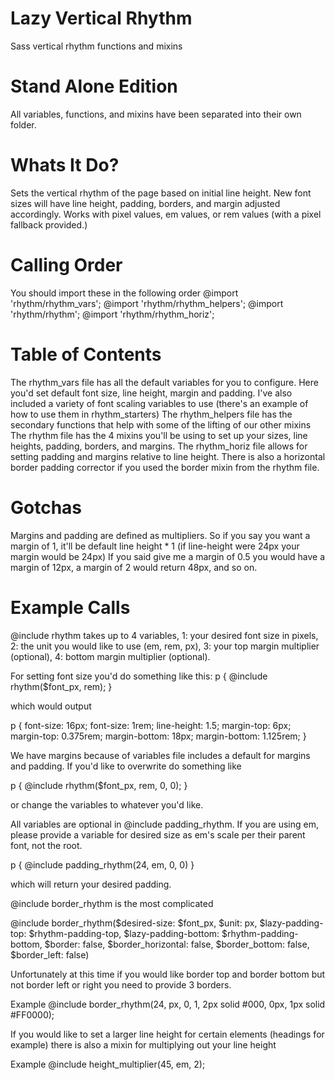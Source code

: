 Lazy Vertical Rhythm
==========

Sass vertical rhythm functions and mixins


Stand Alone Edition
==========

All variables, functions, and mixins have been separated into their own folder.


Whats It Do?
==========

Sets the vertical rhythm of the page based on initial line height. New font sizes will have line height, padding, borders, and margin adjusted accordingly.
Works with pixel values, em values, or rem values (with a pixel fallback provided.)


Calling Order
==========

You should import these in the following order
@import 'rhythm/rhythm_vars';
@import 'rhythm/rhythm_helpers';
@import 'rhythm/rhythm';
@import 'rhythm/rhythm_horiz';

Table of Contents
==========

The rhythm_vars file has all the default variables for you to configure. Here you'd set default font size, line height, margin and padding. I've also included a variety of font scaling variables to use (there's an example of how to use them in rhythm_starters)
The rhythm_helpers file has the secondary functions that help with some of the lifting of our other mixins
The rhythm file has the 4 mixins you'll be using to set up your sizes, line heights, padding, borders, and margins.
The rhythm_horiz file allows for setting padding and margins relative to line height. There is also a horizontal border padding corrector if you used the border mixin from the rhythm file.


Gotchas
==========

Margins and padding are defined as multipliers. So if you say you want a margin of 1, it'll be default line height * 1 (if line-height were 24px your margin would be 24px)
If you said give me a margin of 0.5 you would have a margin of 12px, a margin of 2 would return 48px, and so on. 

Example Calls
==========

@include rhythm takes up to 4 variables, 1: your desired font size in pixels, 2: the unit you would like to use (em, rem, px), 3: your top margin multiplier (optional), 4: bottom margin multiplier (optional).

For setting font size you'd do something like this:
p {
		@include rhythm($font_px, rem);
}

which would output

p {
  font-size: 16px;
  font-size: 1rem;
  line-height: 1.5;
  margin-top: 6px;
  margin-top: 0.375rem;
  margin-bottom: 18px;
  margin-bottom: 1.125rem; }

We have margins because of variables file includes a default for margins and padding. If you'd like to overwrite do something like

p {
		@include rhythm($font_px, rem, 0, 0);
}

or change the variables to whatever you'd like. 

All variables are optional in @include padding_rhythm. If you are using em, please provide a variable for desired size as em's scale per their parent font, not the root.

p {
	@include padding_rhythm(24, em, 0, 0)
}

which will return your desired padding.


@include border_rhythm is the most complicated

@include border_rhythm($desired-size: $font_px, $unit: px, $lazy-padding-top: $rhythm-padding-top, $lazy-padding-bottom: $rhythm-padding-bottom, $border: false, $border_horizontal: false, $border_bottom: false, $border_left: false)

Unfortunately at this time if you would like border top and border bottom but not border left or right you need to provide 3 borders.

Example
@include border_rhythm(24, px, 0, 1, 2px solid #000, 0px, 1px solid #FF0000);

If you would like to set a larger line height for certain elements (headings for example) there is also a mixin for multiplying out your line height

Example
@include height_multiplier(45, em, 2);

